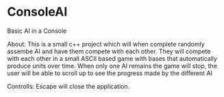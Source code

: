 # ConsoleAI
Basic AI in a Console

About:
This is a small c++ project which will when complete randomly assembe AI and have them compete with each other.
They will compete with each other in a small ASCII based game with bases that automatically produce units over time.
When only one AI remains the game will stop, the user will be able to scroll up to see the progress made by the different AI

Controlls:
Escape will close the application.
